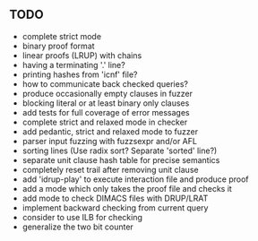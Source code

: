 TODO
----

- complete strict mode
- binary proof format
- linear proofs (LRUP) with chains
- having a terminating '.' line?
- printing hashes from 'icnf' file?
- how to communicate back checked queries?
- produce occasionally empty clauses in fuzzer
- blocking literal or at least binary only clauses
- add tests for full coverage of error messages
- complete strict and relaxed mode in checker
- add pedantic, strict and relaxed mode to fuzzer
- parser input fuzzing with fuzzsexpr and/or AFL
- sorting lines (Use radix sort? Separate 'sorted' line?)
- separate unit clause hash table for precise semantics
- completely reset trail after removing unit clause
- add 'idrup-play' to execute interaction file and produce proof
- add a mode which only takes the proof file and checks it
- add mode to check DIMACS files with DRUP/LRAT
- implement backward checking from current query
- consider to use ILB for checking
- generalize the two bit counter
